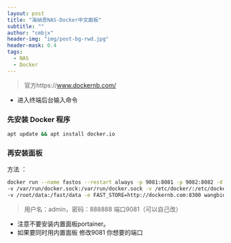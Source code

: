 ```yaml
---
layout: post
title: "海纳思NAS-Docker中文面板"
subtitle: ""
author: "cmbjx"
header-img: "img/post-bg-rwd.jpg"
header-mask: 0.4
tags:
  - NAS
  - Docker
---
```


> 官方https://www.dockernb.com/

- 进入终端后台输入命令
### 先安装 Docker 程序
```sh
apt update && apt install docker.io
```

### 再安装面板
方法 ：
```sh
docker run --name fastos --restart always -p 9081:8081 -p 9082:8082 -d \
-v /var/run/docker.sock:/var/run/docker.sock -v /etc/docker/:/etc/docker/ \
-v /root/data:/fast/data -e FAST_STORE=http://dockernb.com:8300 wangbinxingkong/fast:latest
```

> 用户名：admin，密码：888888
> 端口9081（可以自己改）

- 注意不要安装内置面板portainer。
- 如果要同时用内置面板 修改9081 你想要的端口
